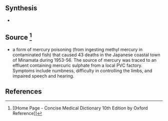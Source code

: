 ## Synthesis
- 
## Source [^1]
- a form of mercury poisoning (from ingesting methyl mercury in contaminated fish) that caused 43 deaths in the Japanese coastal town of Minamata during 1953-56. The source of mercury was traced to an effluent containing mercuric sulphate from a local PVC factory. Symptoms include numbness, difficulty in controlling the limbs, and impaired speech and hearing.
## References

[^1]: [[Home Page - Concise Medical Dictionary 10th Edition by Oxford Reference]]